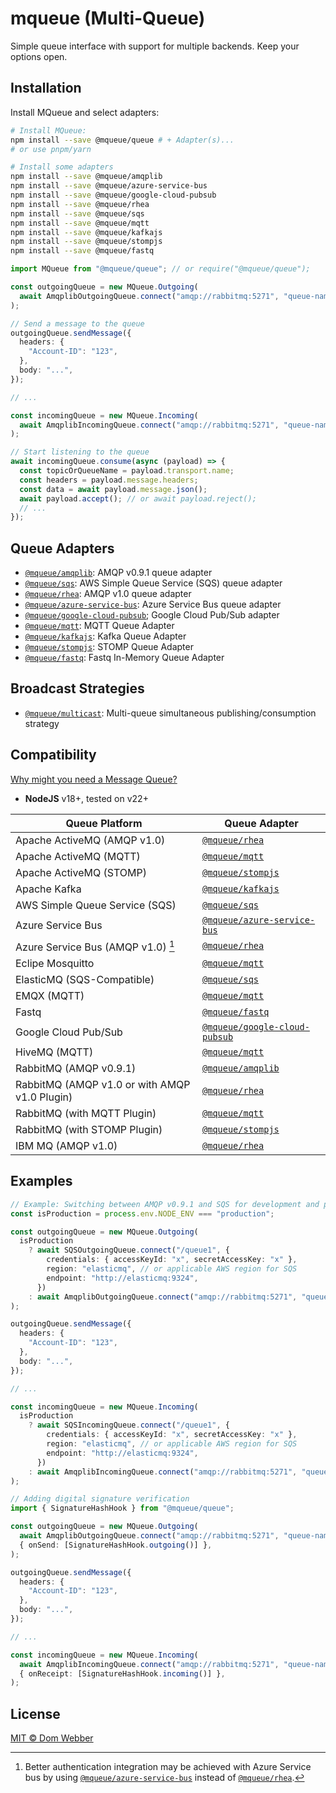 # mqueue (Multi-Queue)

Simple queue interface with support for multiple backends. Keep your options
open.

## Installation

Install MQueue and select adapters:

```bash
# Install MQueue:
npm install --save @mqueue/queue # + Adapter(s)...
# or use pnpm/yarn

# Install some adapters
npm install --save @mqueue/amqplib
npm install --save @mqueue/azure-service-bus
npm install --save @mqueue/google-cloud-pubsub
npm install --save @mqueue/rhea
npm install --save @mqueue/sqs
npm install --save @mqueue/mqtt
npm install --save @mqueue/kafkajs
npm install --save @mqueue/stompjs
npm install --save @mqueue/fastq
```

```ts
import MQueue from "@mqueue/queue"; // or require("@mqueue/queue");

const outgoingQueue = new MQueue.Outgoing(
  await AmqplibOutgoingQueue.connect("amqp://rabbitmq:5271", "queue-name"),
);

// Send a message to the queue
outgoingQueue.sendMessage({
  headers: {
    "Account-ID": "123",
  },
  body: "...",
});

// ...

const incomingQueue = new MQueue.Incoming(
  await AmqplibIncomingQueue.connect("amqp://rabbitmq:5271", "queue-name"),
);

// Start listening to the queue
await incomingQueue.consume(async (payload) => {
  const topicOrQueueName = payload.transport.name;
  const headers = payload.message.headers;
  const data = await payload.message.json();
  await payload.accept(); // or await payload.reject();
  // ...
});
```

## Queue Adapters

- [`@mqueue/amqplib`][]: AMQP v0.9.1 queue adapter
- [`@mqueue/sqs`][]: AWS Simple Queue Service (SQS) queue adapter
- [`@mqueue/rhea`][]: AMQP v1.0 queue adapter
- [`@mqueue/azure-service-bus`][]: Azure Service Bus queue adapter
- [`@mqueue/google-cloud-pubsub`][]; Google Cloud Pub/Sub adapter
- [`@mqueue/mqtt`][]: MQTT Queue Adapter
- [`@mqueue/kafkajs`][]: Kafka Queue Adapter
- [`@mqueue/stompjs`][]: STOMP Queue Adapter
- [`@mqueue/fastq`][]: Fastq In-Memory Queue Adapter

## Broadcast Strategies

- [`@mqueue/multicast`][]: Multi-queue simultaneous publishing/consumption
  strategy

## Compatibility

[Why might you need a Message Queue?](https://blog.bytebytego.com/p/why-do-we-need-a-message-queue)

- **NodeJS** v18+, tested on v22+

| Queue Platform                                | Queue Adapter                     |
| --------------------------------------------- | --------------------------------- |
| Apache ActiveMQ (AMQP v1.0)                   | [`@mqueue/rhea`][]                |
| Apache ActiveMQ (MQTT)                        | [`@mqueue/mqtt`][]                |
| Apache ActiveMQ (STOMP)                       | [`@mqueue/stompjs`][]             |
| Apache Kafka                                  | [`@mqueue/kafkajs`][]             |
| AWS Simple Queue Service (SQS)                | [`@mqueue/sqs`][]                 |
| Azure Service Bus                             | [`@mqueue/azure-service-bus`][]   |
| Azure Service Bus (AMQP v1.0) [^1]            | [`@mqueue/rhea`][]                |
| Eclipe Mosquitto                              | [`@mqueue/mqtt`][]                |
| ElasticMQ (SQS-Compatible)                    | [`@mqueue/sqs`][]                 |
| EMQX (MQTT)                                   | [`@mqueue/mqtt`][]                |
| Fastq                                         | [`@mqueue/fastq`][]               |
| Google Cloud Pub/Sub                          | [`@mqueue/google-cloud-pubsub`][] |
| HiveMQ (MQTT)                                 | [`@mqueue/mqtt`][]                |
| RabbitMQ (AMQP v0.9.1)                        | [`@mqueue/amqplib`][]             |
| RabbitMQ (AMQP v1.0 or with AMQP v1.0 Plugin) | [`@mqueue/rhea`][]                |
| RabbitMQ (with MQTT Plugin)                   | [`@mqueue/mqtt`][]                |
| RabbitMQ (with STOMP Plugin)                  | [`@mqueue/stompjs`][]             |
| IBM MQ (AMQP v1.0)                            | [`@mqueue/rhea`][]                |

## Examples

```ts
// Example: Switching between AMQP v0.9.1 and SQS for development and production
const isProduction = process.env.NODE_ENV === "production";

const outgoingQueue = new MQueue.Outgoing(
  isProduction
    ? await SQSOutgoingQueue.connect("/queue1", {
        credentials: { accessKeyId: "x", secretAccessKey: "x" },
        region: "elasticmq", // or applicable AWS region for SQS
        endpoint: "http://elasticmq:9324",
      })
    : await AmqplibOutgoingQueue.connect("amqp://rabbitmq:5271", "queue-name"),
);

outgoingQueue.sendMessage({
  headers: {
    "Account-ID": "123",
  },
  body: "...",
});

// ...

const incomingQueue = new MQueue.Incoming(
  isProduction
    ? await SQSIncomingQueue.connect("/queue1", {
        credentials: { accessKeyId: "x", secretAccessKey: "x" },
        region: "elasticmq", // or applicable AWS region for SQS
        endpoint: "http://elasticmq:9324",
      })
    : await AmqplibIncomingQueue.connect("amqp://rabbitmq:5271", "queue-name"),
);
```

```ts
// Adding digital signature verification
import { SignatureHashHook } from "@mqueue/queue";

const outgoingQueue = new MQueue.Outgoing(
  await AmqplibOutgoingQueue.connect("amqp://rabbitmq:5271", "queue-name"),
  { onSend: [SignatureHashHook.outgoing()] },
);

outgoingQueue.sendMessage({
  headers: {
    "Account-ID": "123",
  },
  body: "...",
});

// ...

const incomingQueue = new MQueue.Incoming(
  await AmqplibIncomingQueue.connect("amqp://rabbitmq:5271", "queue-name"),
  { onReceipt: [SignatureHashHook.incoming()] },
);
```

## License

[MIT © Dom Webber](./LICENSE)

[^1]:
    Better authentication integration may be achieved with Azure Service bus by
    using [`@mqueue/azure-service-bus`][] instead of [`@mqueue/rhea`][].

[`@mqueue/queue`]:
  https://github.com/domwebber/mqueue/blob/main/packages/queue/README.md
[`@mqueue/amqplib`]:
  https://github.com/domwebber/mqueue/blob/main/packages/amqplib/README.md
[`@mqueue/sqs`]:
  https://github.com/domwebber/mqueue/blob/main/packages/sqs/README.md
[`@mqueue/rhea`]:
  https://github.com/domwebber/mqueue/blob/main/packages/rhea/README.md
[`@mqueue/azure-service-bus`]:
  https://github.com/domwebber/mqueue/blob/main/packages/azure-service-bus/README.md
[`@mqueue/mqtt`]:
  https://github.com/domwebber/mqueue/blob/main/packages/mqtt/README.md
[`@mqueue/kafkajs`]:
  https://github.com/domwebber/mqueue/blob/main/packages/kafkajs/README.md
[`@mqueue/stompjs`]:
  https://github.com/domwebber/mqueue/blob/main/packages/stompjs/README.md
[`@mqueue/fastq`]:
  https://github.com/domwebber/mqueue/blob/main/packages/fastq/README.md
[`@mqueue/google-cloud-pubsub`]:
  https://github.com/domwebber/mqueue/blob/main/packages/google-cloud-pubsub/README.md
[`@mqueue/multicast`]:
  https://github.com/domwebber/mqueue/blob/main/packages/multicast/README.md
